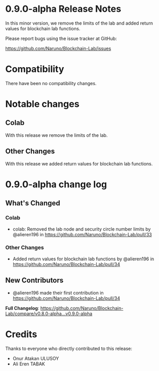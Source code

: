 0.9.0-alpha Release Notes
====================

In this minor version, we remove the limits of the lab and added return values for blockchain lab functions.

Please report bugs using the issue tracker at GitHub:

  <https://github.com/Naruno/Blockchain-Lab/issues>

Compatibility
==============

There have been no compatibility changes.

Notable changes
===============

## Colab
With this release we remove the limits of the lab.

## Other Changes
With this release we added return values for blockchain lab functions.

0.9.0-alpha change log
=================

<!-- Release notes generated using configuration in .github/release.yml at master -->

## What's Changed

### Colab
* colab: Removed the lab node and security circle number limits by @alieren196 in https://github.com/Naruno/Blockchain-Lab/pull/33


### Other Changes
* Added return values for blockchain lab functions by @alieren196 in https://github.com/Naruno/Blockchain-Lab/pull/34

## New Contributors
* @alieren196 made their first contribution in https://github.com/Naruno/Blockchain-Lab/pull/34

**Full Changelog**: https://github.com/Naruno/Blockchain-Lab/compare/v0.8.0-alpha...v0.9.0-alpha

Credits
=======

Thanks to everyone who directly contributed to this release:

- Onur Atakan ULUSOY
- Ali Eren TABAK

